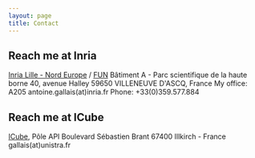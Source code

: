 ```yaml
---
layout: page
title: Contact
---
```


## Reach me at Inria

[Inria Lille - Nord Europe](https://www.inria.fr/centre/lille) / [FUN](https://team.inria.fr/fun/)
Bâtiment A - Parc scientifique de la haute borne
40, avenue Halley
59650 VILLENEUVE D'ASCQ, France
My office: A205
antoine.gallais(at)inria.fr
Phone: +33(0)359.577.884


## Reach me at ICube

[ICube](http://icube.unistra.fr), Pôle API
Boulevard Sébastien Brant
67400 Illkirch - France
gallais(at)unistra.fr
